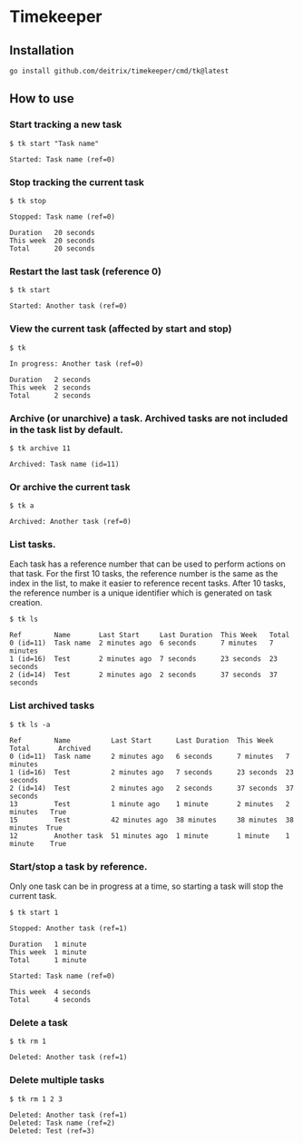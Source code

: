 # Timekeeper

## Installation

```shell
go install github.com/deitrix/timekeeper/cmd/tk@latest
```

## How to use

### Start tracking a new task

```shell
$ tk start "Task name"

Started: Task name (ref=0)
```

### Stop tracking the current task

```shell
$ tk stop

Stopped: Task name (ref=0)
    
Duration   20 seconds
This week  20 seconds
Total      20 seconds
```

### Restart the last task (reference 0)

```shell
$ tk start

Started: Another task (ref=0)
```

### View the current task (affected by start and stop)

```shell
$ tk

In progress: Another task (ref=0)

Duration   2 seconds
This week  2 seconds
Total      2 seconds
```

### Archive (or unarchive) a task. Archived tasks are not included in the task list by default.

```shell
$ tk archive 11

Archived: Task name (id=11)
```

### Or archive the current task

```shell
$ tk a

Archived: Another task (ref=0)
```

### List tasks.

Each task has a reference number that can be used to perform actions on that task. For the first 10
tasks, the reference number is the same as the index in the list, to make it easier to reference
recent tasks. After 10 tasks, the reference number is a unique identifier which is generated on task
creation.

```shell
$ tk ls

Ref        Name       Last Start     Last Duration  This Week   Total
0 (id=11)  Task name  2 minutes ago  6 seconds      7 minutes   7 minutes
1 (id=16)  Test       2 minutes ago  7 seconds      23 seconds  23 seconds
2 (id=14)  Test       2 minutes ago  2 seconds      37 seconds  37 seconds
```

### List archived tasks

```shell
$ tk ls -a

Ref        Name          Last Start      Last Duration  This Week   Total       Archived
0 (id=11)  Task name     2 minutes ago   6 seconds      7 minutes   7 minutes
1 (id=16)  Test          2 minutes ago   7 seconds      23 seconds  23 seconds
2 (id=14)  Test          2 minutes ago   2 seconds      37 seconds  37 seconds
13         Test          1 minute ago    1 minute       2 minutes   2 minutes   True
15         Test          42 minutes ago  38 minutes     38 minutes  38 minutes  True
12         Another task  51 minutes ago  1 minute       1 minute    1 minute    True
```

### Start/stop a task by reference.

Only one task can be in progress at a time, so starting a task will stop the current task.

```shell
$ tk start 1

Stopped: Another task (ref=1)

Duration   1 minute
This week  1 minute
Total      1 minute

Started: Task name (ref=0)

This week  4 seconds
Total      4 seconds
```

### Delete a task

```shell
$ tk rm 1

Deleted: Another task (ref=1)
```

### Delete multiple tasks

```shell
$ tk rm 1 2 3

Deleted: Another task (ref=1)
Deleted: Task name (ref=2)
Deleted: Test (ref=3)
```